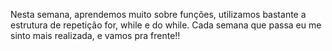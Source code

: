 Nesta semana, aprendemos muito sobre funções, utilizamos bastante a estrutura de repetição for, while e do while.
Cada semana que passa eu me sinto mais realizada, e vamos pra frente!!